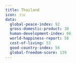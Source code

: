 ```yaml
---
title: Thailand
icon: 🇹🇭
data:
  global-peace-index: 92
  gross-domestic-product: 30
  human-development-index: 66
  world-happiness-report: 58
  cost-of-living: 53
  good-country-index: 56
  global-freedom-score: 139
---
```

